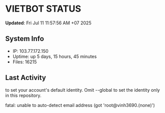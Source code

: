 # VIETBOT STATUS
**Updated**: Fri Jul 11 11:57:56 AM +07 2025

## System Info
- IP: 103.77.172.150
- Uptime: up 5 days, 15 hours, 45 minutes
- Files: 16215

## Last Activity

to set your account's default identity.
Omit --global to set the identity only in this repository.

fatal: unable to auto-detect email address (got 'root@vinh3690.(none)')
